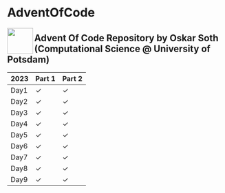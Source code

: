 # AdventOfCode #
<a href="url"><img src="https://github.com/osoth/AdventOfCode/assets/115990442/a91eb391-357d-41f6-8a86-90b5685bd3e4" align="left" height="60" width="60" ></a>
## Advent Of Code Repository by Oskar Soth (Computational Science @ University of Potsdam)


|2023 | Part 1 | Part 2 |
|-----|--------|--------|
Day1  |&#10003;|&#10003;|
Day2  |&#10003;|&#10003;|
Day3  |&#10003;|&#10003;|
Day4  |&#10003;|&#10003;|
Day5  |&#10003;|&#10003;|
Day6  |&#10003;|&#10003;|
Day7  |&#10003;|&#10003;|
Day8  |&#10003;|&#10003;|
Day9  |&#10003;|&#10003;|
